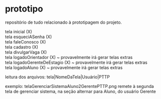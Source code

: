 # prototipo
repositório de tudo relacionado à prototipagem do projeto.

tela inicial (X)           
tela esqueciASenha (X)      
tela faleConosco (X)         
tela cadastro (X)      
tela divulgarVaga (X)             
tela logadoOrientador (X) ~ provavelmente irá gerar telas extras       
tela logadoGerenteDeEstagio (X) ~ provavelmente irá gerar telas extras       
tela logadoAluno (X) ~ provavelmente irá gerar telas extras       

leitura dos arquivos: tela|NomeDaTela|Usuário|PTTP

exemplo: telaGerenciarSistemaAluno2GerentePTTP.png
         remete à segunda tela de gerenciar sistema, na seção alternar para Aluno, do usuário Gerente
         

